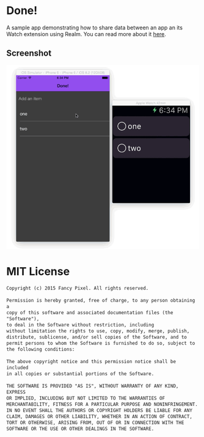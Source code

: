 # Done!

A sample app demonstrating how to share data between an app an its Watch extension using Realm. 
You can read more about it [here](http://fancypixel.github.io/blog/2015/03/29/share-data-between-watchkit-and-your-app-with-realm/).

## Screenshot

![Demo](https://raw.githubusercontent.com/FancyPixel/done-swift/master/assets/screenshot.gif)


# MIT License

	Copyright (c) 2015 Fancy Pixel. All rights reserved.

	Permission is hereby granted, free of charge, to any person obtaining a
	copy of this software and associated documentation files (the "Software"),
	to deal in the Software without restriction, including
	without limitation the rights to use, copy, modify, merge, publish,
	distribute, sublicense, and/or sell copies of the Software, and to
	permit persons to whom the Software is furnished to do so, subject to
	the following conditions:

	The above copyright notice and this permission notice shall be included
	in all copies or substantial portions of the Software.

	THE SOFTWARE IS PROVIDED "AS IS", WITHOUT WARRANTY OF ANY KIND, EXPRESS
	OR IMPLIED, INCLUDING BUT NOT LIMITED TO THE WARRANTIES OF
	MERCHANTABILITY, FITNESS FOR A PARTICULAR PURPOSE AND NONINFRINGEMENT.
	IN NO EVENT SHALL THE AUTHORS OR COPYRIGHT HOLDERS BE LIABLE FOR ANY
	CLAIM, DAMAGES OR OTHER LIABILITY, WHETHER IN AN ACTION OF CONTRACT,
	TORT OR OTHERWISE, ARISING FROM, OUT OF OR IN CONNECTION WITH THE
	SOFTWARE OR THE USE OR OTHER DEALINGS IN THE SOFTWARE.
	
